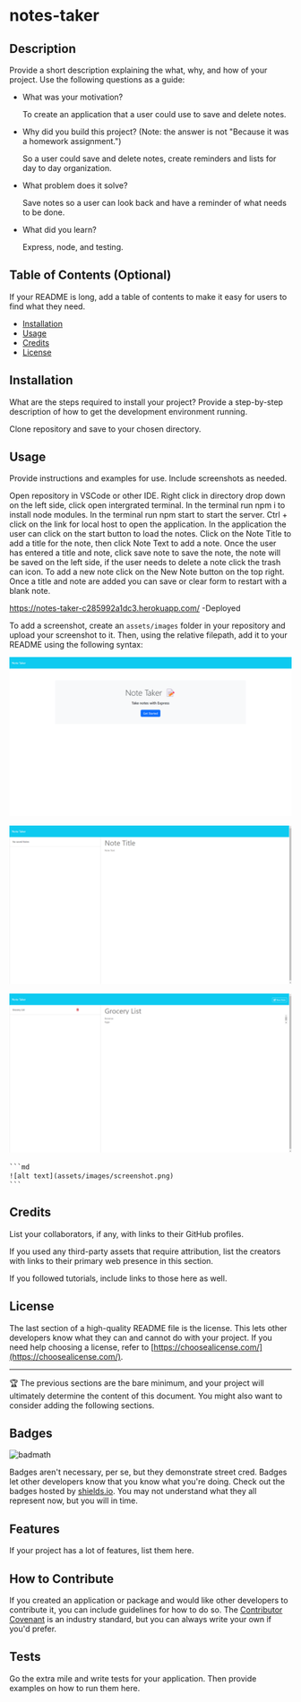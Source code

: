 # notes-taker

## Description

Provide a short description explaining the what, why, and how of your project. Use the following questions as a guide:

- What was your motivation?

  To create an application that a user could use to save and delete notes.
- Why did you build this project? (Note: the answer is not "Because it was a homework assignment.")

  So a user could save and delete notes, create reminders and lists for day to day organization.
- What problem does it solve?

   Save notes so a user can look back and have a reminder of what needs to be done. 
- What did you learn?

  Express, node, and testing.

## Table of Contents (Optional)

If your README is long, add a table of contents to make it easy for users to find what they need.

- [Installation](#installation)
- [Usage](#usage)
- [Credits](#credits)
- [License](#license)

## Installation

What are the steps required to install your project? Provide a step-by-step description of how to get the development environment running.

Clone repository and save to your chosen directory. 

## Usage

Provide instructions and examples for use. Include screenshots as needed.

Open repository in VSCode or other IDE. Right click in directory drop down on the left side, click open intergrated terminal. In the terminal run npm i to install node modules. In the terminal run npm start to start the server. Ctrl + click on the link for local host to open the application. In the application the user can click on the start button to load the notes. Click on the Note Title to add a title for the note, then click Note Text to add a note. Once the user has entered a title and note, click save note to save the note, the note will be saved on the left side, if the user needs to delete a note click the trash can icon. To add a new note click on the New Note button on the top right. Once a title and note are added you can save or clear form to restart with a blank note.

https://notes-taker-c285992a1dc3.herokuapp.com/     -Deployed

To add a screenshot, create an `assets/images` folder in your repository and upload your screenshot to it. Then, using the relative filepath, add it to your README using the following syntax:

![alt text](public/assets/img/notesstart.png)

![alt text](public/assets/img/noteblank.png)

![alt text](public/assets/img/note.png)

    ```md
    ![alt text](assets/images/screenshot.png)
    ```

## Credits

List your collaborators, if any, with links to their GitHub profiles.

If you used any third-party assets that require attribution, list the creators with links to their primary web presence in this section.

If you followed tutorials, include links to those here as well.

## License

The last section of a high-quality README file is the license. This lets other developers know what they can and cannot do with your project. If you need help choosing a license, refer to [https://choosealicense.com/](https://choosealicense.com/).

---

🏆 The previous sections are the bare minimum, and your project will ultimately determine the content of this document. You might also want to consider adding the following sections.

## Badges

![badmath](https://img.shields.io/github/languages/top/lernantino/badmath)

Badges aren't necessary, per se, but they demonstrate street cred. Badges let other developers know that you know what you're doing. Check out the badges hosted by [shields.io](https://shields.io/). You may not understand what they all represent now, but you will in time.

## Features

If your project has a lot of features, list them here.

## How to Contribute

If you created an application or package and would like other developers to contribute it, you can include guidelines for how to do so. The [Contributor Covenant](https://www.contributor-covenant.org/) is an industry standard, but you can always write your own if you'd prefer.

## Tests

Go the extra mile and write tests for your application. Then provide examples on how to run them here.
